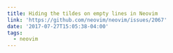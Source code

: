 ```yaml
---
title: Hiding the tildes on empty lines in Neovim
link: 'https://github.com/neovim/neovim/issues/2067'
date: '2017-07-27T15:05:38-04:00'
tags:
  - neovim
---
```


